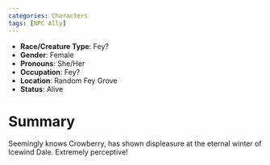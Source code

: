 ```yaml
---
categories: Characters
tags: [NPC Ally]
---
```


- **Race/Creature Type**: Fey?
- **Gender**: Female
- **Pronouns**:  She/Her
- **Occupation**: Fey?
- **Location**: Random Fey Grove
- **Status**: Alive

# Summary
Seemingly knows Crowberry, has shown displeasure at the eternal winter of Icewind Dale. Extremely perceptive!